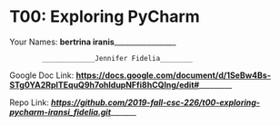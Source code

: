 # T00: Exploring PyCharm

Your Names: __bertrina iranis___________________

            _____________Jennifer Fidelia________
            
Google Doc Link: ______https://docs.google.com/document/d/1SeBw4Bs-STg0YA2RpITEquQ9h7ohldupNFfi8hCQlng/edit#_______________

Repo Link: _______https://github.com/2019-fall-csc-226/t00-exploring-pycharm-iransi_fidelia.git______________
